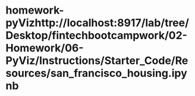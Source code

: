 # homework-pyVizhttp://localhost:8917/lab/tree/Desktop/fintechbootcampwork/02-Homework/06-PyViz/Instructions/Starter_Code/Resources/san_francisco_housing.ipynb

